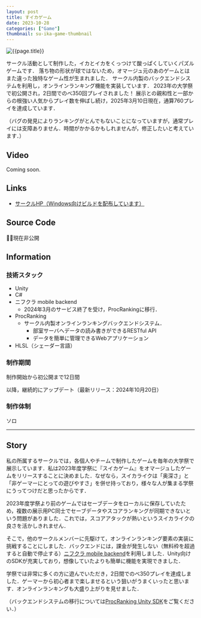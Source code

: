 ```yaml
---
layout: post
title: すイカゲーム
date: 2023-10-28
categories: ["Game"]
thumbnail: su-ika-game-thumbnail
---
```


![{{page.title}}]({{site.baseurl}}/assets/images/su-ika-game-thumbnail.webp)

サークル活動として制作した，イカとイカをくっつけて酸っぱくしていくパズルゲームです．
落ち物の形状が球ではないため，オマージュ元のあのゲームとはまた違った独特なゲーム性が生まれました．
サークル内製のバックエンドシステムを利用し，オンラインランキング機能を実装しています．
2023年の大学祭で初公開され，2日間でのべ350回プレイされました！
展示との親和性と一部からの根強い人気からプレイ数を伸ばし続け，2025年3月10日現在，通算760プレイを達成しています．

（バグの発見によりランキングがとんでもないことになっていますが，通常プレイには支障ありません．時間がかかるかもしれませんが，修正したいと考えています．）

## Video

Coming soon.

## Links

- [サークルHP（Windows向けビルドを配布しています）](https://micomprocedure.com/works/236)

## Source Code

:bowing_man:現在非公開

## Information

### 技術スタック

- Unity
- C#
- ニフクラ mobile backend
  - 2024年3月のサービス終了を受け，ProcRankingに移行．
- ProcRanking
  - サークル内製オンラインランキングバックエンドシステム．
    - 部室サーバへデータの読み書きができるRESTful API
    - データを簡単に管理できるWebアプリケーション
- HLSL（シェーダー言語）

### 制作期間

制作開始から初公開まで12日間

以降，継続的にアップデート（最新リリース：2024年10月20日）

### 制作体制

ソロ

---

## Story

私の所属するサークルでは，各個人やチームで制作したゲームを毎年の大学祭で展示しています．私は2023年度学祭に『スイカゲーム』をオマージュしたゲームをリリースすることに決めました．なぜなら，スイカライクは「奥深さ」と「非ゲーマーにとっての遊びやすさ」を併せ持っており，様々な人が集まる学祭にうってつけだと思ったからです．

2023年度学祭より前のゲームではセーブデータをローカルに保存していたため，複数の展示用PC同士でセーブデータやスコアランキングが同期できないという問題がありました．これでは，スコアアタックが熱いというスイカライクの良さを活かしきれません．

そこで，他のサークルメンバーに先駆けて，オンラインランキング要素の実装に挑戦することにしました．バックエンドには，課金が発生しない（無料枠を超過すると自動で停止する）[ニフクラ mobile backend](https://mbaas.nifcloud.com/)を利用しました．Unity向けのSDKが充実しており，想像していたよりも簡単に機能を実現できました．

学祭では非常に多くの方に遊んでいただき，2日間でのべ350プレイを達成しました．ゲーマーから初心者まで楽しませるという狙いがうまくいったと思います．オンラインランキングも大盛り上がりを見せました．

（バックエンドシステムの移行については[ProcRanking Unity SDK]({{site.baseurl}}/works/procranking-unity-sdk)をご覧ください．）

